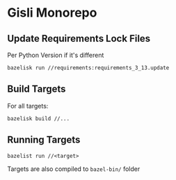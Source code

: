 # Gisli Monorepo

## Update Requirements Lock Files

Per Python Version if it's different

`bazelisk run //requirements:requirements_3_13.update`

## Build Targets

For all targets:

`bazelisk build //...`

## Running Targets

`bazelist run //<target>`

Targets are also compiled to `bazel-bin/` folder